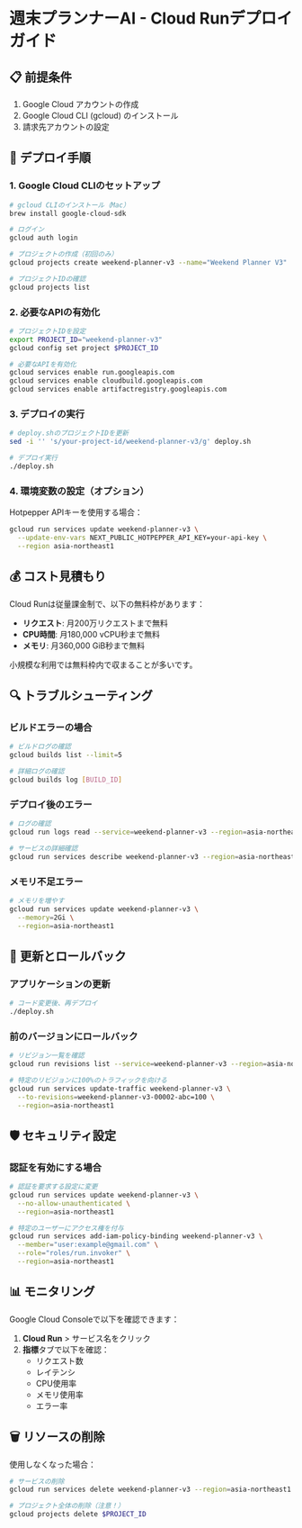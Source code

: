 # 週末プランナーAI - Cloud Runデプロイガイド

## 📋 前提条件

1. Google Cloud アカウントの作成
2. Google Cloud CLI (gcloud) のインストール
3. 請求先アカウントの設定

## 🚀 デプロイ手順

### 1. Google Cloud CLIのセットアップ

```bash
# gcloud CLIのインストール（Mac）
brew install google-cloud-sdk

# ログイン
gcloud auth login

# プロジェクトの作成（初回のみ）
gcloud projects create weekend-planner-v3 --name="Weekend Planner V3"

# プロジェクトIDの確認
gcloud projects list
```

### 2. 必要なAPIの有効化

```bash
# プロジェクトIDを設定
export PROJECT_ID="weekend-planner-v3"
gcloud config set project $PROJECT_ID

# 必要なAPIを有効化
gcloud services enable run.googleapis.com
gcloud services enable cloudbuild.googleapis.com
gcloud services enable artifactregistry.googleapis.com
```

### 3. デプロイの実行

```bash
# deploy.shのプロジェクトIDを更新
sed -i '' 's/your-project-id/weekend-planner-v3/g' deploy.sh

# デプロイ実行
./deploy.sh
```

### 4. 環境変数の設定（オプション）

Hotpepper APIキーを使用する場合：

```bash
gcloud run services update weekend-planner-v3 \
  --update-env-vars NEXT_PUBLIC_HOTPEPPER_API_KEY=your-api-key \
  --region asia-northeast1
```

## 💰 コスト見積もり

Cloud Runは従量課金制で、以下の無料枠があります：

- **リクエスト**: 月200万リクエストまで無料
- **CPU時間**: 月180,000 vCPU秒まで無料
- **メモリ**: 月360,000 GiB秒まで無料

小規模な利用では無料枠内で収まることが多いです。

## 🔍 トラブルシューティング

### ビルドエラーの場合

```bash
# ビルドログの確認
gcloud builds list --limit=5

# 詳細ログの確認
gcloud builds log [BUILD_ID]
```

### デプロイ後のエラー

```bash
# ログの確認
gcloud run logs read --service=weekend-planner-v3 --region=asia-northeast1

# サービスの詳細確認
gcloud run services describe weekend-planner-v3 --region=asia-northeast1
```

### メモリ不足エラー

```bash
# メモリを増やす
gcloud run services update weekend-planner-v3 \
  --memory=2Gi \
  --region=asia-northeast1
```

## 🔄 更新とロールバック

### アプリケーションの更新

```bash
# コード変更後、再デプロイ
./deploy.sh
```

### 前のバージョンにロールバック

```bash
# リビジョン一覧を確認
gcloud run revisions list --service=weekend-planner-v3 --region=asia-northeast1

# 特定のリビジョンに100%のトラフィックを向ける
gcloud run services update-traffic weekend-planner-v3 \
  --to-revisions=weekend-planner-v3-00002-abc=100 \
  --region=asia-northeast1
```

## 🛡️ セキュリティ設定

### 認証を有効にする場合

```bash
# 認証を要求する設定に変更
gcloud run services update weekend-planner-v3 \
  --no-allow-unauthenticated \
  --region=asia-northeast1

# 特定のユーザーにアクセス権を付与
gcloud run services add-iam-policy-binding weekend-planner-v3 \
  --member="user:example@gmail.com" \
  --role="roles/run.invoker" \
  --region=asia-northeast1
```

## 📊 モニタリング

Google Cloud Consoleで以下を確認できます：

1. **Cloud Run** > サービス名をクリック
2. **指標**タブで以下を確認：
   - リクエスト数
   - レイテンシ
   - CPU使用率
   - メモリ使用率
   - エラー率

## 🗑️ リソースの削除

使用しなくなった場合：

```bash
# サービスの削除
gcloud run services delete weekend-planner-v3 --region=asia-northeast1

# プロジェクト全体の削除（注意！）
gcloud projects delete $PROJECT_ID
```
